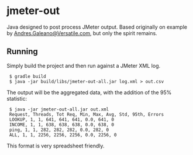# jmeter-out

Java designed to post process JMeter output. Based originally on example by Andres.Galeano@Versatile.com, but only the spirit remains.

## Running
Simply build the project and then run against a JMeter XML log.

     $ gradle build
     $ java -jar build/libs/jmeter-out-all.jar log.xml > out.csv
     
The output will be the aggregated data, with the addition of the 95% statistic:

     $ java -jar jmeter-out-all.jar out.xml
     Request, Threads, Tot Req, Min, Max, Avg, Std, 95th, Errors
     LOOKUP, 1, 1, 641, 641, 641, 0.0, 641, 0
     INCOME, 1, 1, 638, 638, 638, 0.0, 638, 0
     ping, 1, 1, 282, 282, 282, 0.0, 282, 0
     ALL, 1, 1, 2256, 2256, 2256, 0.0, 2256, 0

This format is very spreadsheet friendly.